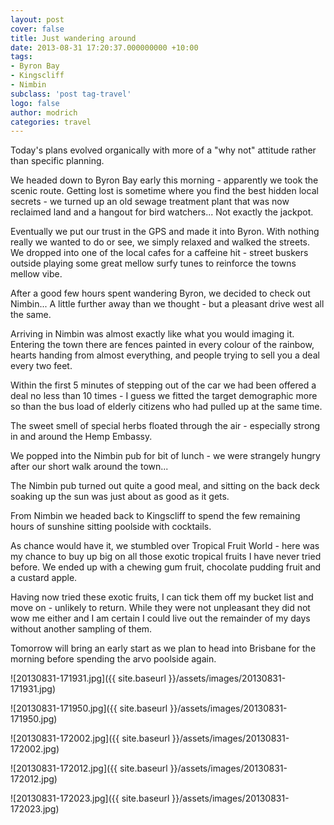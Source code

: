 ```yaml
---
layout: post
cover: false
title: Just wandering around
date: 2013-08-31 17:20:37.000000000 +10:00
tags: 
- Byron Bay
- Kingscliff
- Nimbin
subclass: 'post tag-travel'
logo: false
author: modrich
categories: travel
---
```

Today's plans evolved organically with more of a "why not" attitude rather than specific planning.

We headed down to Byron Bay early this morning - apparently we took the scenic route. Getting lost is sometime where you find the best hidden local secrets - we turned up an old sewage treatment plant that was now reclaimed land and a hangout for bird watchers... Not exactly the jackpot.

Eventually we put our trust in the GPS and made it into Byron. With nothing really we wanted to do or see, we simply relaxed and walked the streets. We dropped into one of the local cafes for a caffeine hit - street buskers outside playing some great mellow surfy tunes to reinforce the towns mellow vibe.

After a good few hours spent wandering Byron, we decided to check out Nimbin... A little further away than we thought - but a pleasant drive west all the same.

Arriving in Nimbin was almost exactly like what you would imaging it. Entering the town there are fences painted in every colour of the rainbow, hearts handing from almost everything, and people trying to sell you a deal every two feet.

Within the first 5 minutes of stepping out of the car we had been offered a deal no less than 10 times - I guess we fitted the target demographic more so than the bus load of elderly citizens who had pulled up at the same time.

The sweet smell of special herbs floated through the air - especially strong in and around the Hemp Embassy.

We popped into the Nimbin pub for bit of lunch - we were strangely hungry after our short walk around the town...

The Nimbin pub turned out quite a good meal, and sitting on the back deck soaking up the sun was just about as good as it gets.

From Nimbin we headed back to Kingscliff to spend the few remaining hours of sunshine sitting poolside with cocktails.

As chance would have it, we stumbled over Tropical Fruit World - here was my chance to buy up big on all those exotic tropical fruits I have never tried before. We ended up with a chewing gum fruit, chocolate pudding fruit and a custard apple.

Having now tried these exotic fruits, I can tick them off my bucket list and move on - unlikely to return. While they were not unpleasant they did not wow me either and I am certain I could live out the remainder of my days without another sampling of them.

Tomorrow will bring an early start as we plan to head into Brisbane for the morning before spending the arvo poolside again.

![20130831-171931.jpg]({{ site.baseurl }}/assets/images/20130831-171931.jpg)

![20130831-171950.jpg]({{ site.baseurl }}/assets/images/20130831-171950.jpg)

![20130831-172002.jpg]({{ site.baseurl }}/assets/images/20130831-172002.jpg)

![20130831-172012.jpg]({{ site.baseurl }}/assets/images/20130831-172012.jpg)

![20130831-172023.jpg]({{ site.baseurl }}/assets/images/20130831-172023.jpg)

